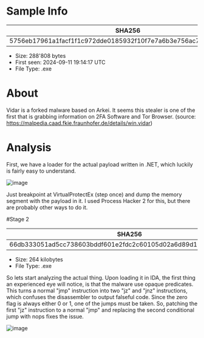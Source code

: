 # Sample Info

| SHA256|
|---------------------------------------------------------------------------------|
|5756eb17961a1facf1f1c972dde0185932f10f7e7a6b3e756ac785418887eb26 |

* Size:	288'808 bytes
* First seen:  2024-09-11 19:14:17 UTC
* File Type:  .exe

# About

Vidar is a forked malware based on Arkei. It seems this stealer is one of the first that is grabbing information on 2FA Software and Tor Browser. (source: https://malpedia.caad.fkie.fraunhofer.de/details/win.vidar)

# Analysis

First, we have a loader for the actual payload written in .NET, which luckily is fairly easy to understand. 

![image](https://github.com/user-attachments/assets/7c352b9e-7fb0-4d88-9a3e-22b010d49559)


Just breakpoint at VirtualProtectEx (step once) and dump the memory segment with the payload in it. I used Process Hacker 2 for this, but there are probably other ways to do it.

#Stage 2

| SHA256|
|---------------------------------------------------------------------------------|
|66db333051ad5cc738603bddf601e2fdc2c60105d02a6d89d16c53f861983a61 |

* Size:	264 kilobytes
* File Type:  .exe


So lets start analyzing the actual thing. Upon loading it in IDA, the first thing an experienced eye will notice, is that the malware use opaque predicates. This turns a normal "jmp" instruction into two "jz" and "jnz"
instructions, which confuses the disassembler to output falseful code. Since the zero flag is always either 0 or 1, one of the jumps must be taken. So, patching the first "jz" instruction to a normal "jmp" and replacing the second conditional jump with nops fixes the issue.

![image](https://github.com/user-attachments/assets/1223b506-770d-4a1c-acbc-ce84f79fcef2)



